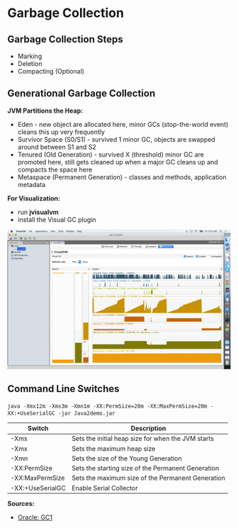 # Garbage Collection

## Garbage Collection Steps
* Marking
* Deletion
* Compacting (Optional)

## Generational Garbage Collection

**JVM Partitions the Heap:**
* Eden - new object are allocated here, minor GCs (stop-the-world event) cleans this up very frequently
* Survivor Space (S0/S1) - survived 1 minor GC, objects are swapped around between S1 and S2
* Tenured (Old Generation) -  survived X (threshold) minor GC are promoted here, still gets cleaned up when a major GC cleans up and compacts the space here
* Metaspace (Permanent Generation) - classes and methods, application metadata

**For Visualization:**
* run **jvisualvm**
* install the Visual GC plugin

![Visual VM](/Images/VisualVM.png)

## Command Line Switches
```
java -Xmx12m -Xms3m -Xmn1m -XX:PermSize=20m -XX:MaxPermSize=20m -XX:+UseSerialGC -jar Java2demo.jar
```
Switch            | Description
----------------- | ------------
-Xms              | Sets the initial heap size for when the JVM starts
-Xmx              | Sets the maximum heap size
-Xmn              | Sets the size of the Young Generation
-XX:PermSize      | Sets the starting size of the Permanent Generation
-XX:MaxPermSize   | Sets the maximum size of the Permanent Generation
-XX:+UseSerialGC  | Enable Serial Collector

**Sources:**
* [Oracle: GC1](http://www.oracle.com/webfolder/technetwork/tutorials/obe/java/gc01/index.html)
